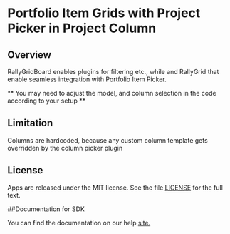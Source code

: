 Portfolio Item Grids with Project Picker in Project Column
==========================================================

## Overview

RallyGridBoard enables plugins for filtering etc., while and RallyGrid that enable seamless integration with Portfolio Item Picker.

** You may need to adjust the model, and column selection in the code according to your setup **

## Limitation

Columns are hardcoded, because any custom column template gets overridden by the column picker plugin

## License

Apps are released under the MIT license.  See the file [LICENSE](./LICENSE) for the full text.

##Documentation for SDK

You can find the documentation on our help [site.](https://help.rallydev.com/apps/2.1/doc/)
